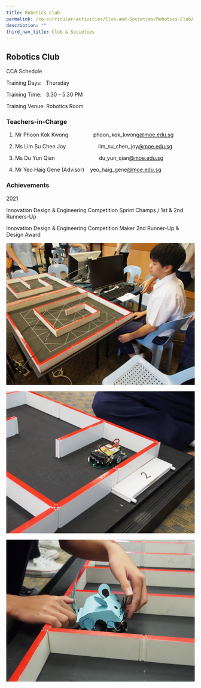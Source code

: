 ```yaml
---
title: Robotics Club
permalink: /co-curricular-activities/Club-and-Societies/Robotics-Club/
description: ""
third_nav_title: Club & Societies
---
```

## Robotics Club

CCA Schedule  

Training Days:   Thursday

Training Time:   3.30 - 5.30 PM

Training Venue: Robotics Room

  

### Teachers-in-Charge

1.  Mr Phoon Kok Kwong                 phoon\_kok\_kwong[@moe.edu.sg](mailto:francis_thomas@moe.edu.sg)
2.  Ms Lim Su Chen Joy                      lim\_su\_chen\_joy[@moe.edu.sg](mailto:meyappa_chettiar@moe.edu.sg)  
    
3.  Ms Du Yun Qian                              du\_yun\_qian[@moe.edu.sg](mailto:meyappa_chettiar@moe.edu.sg)
4.  Mr Yeo Haig Gene (Advisor)    yeo\_haig\_gene[@moe.edu.sg  
    ](mailto:meyappa_chettiar@moe.edu.sg)


### Achievements  

2021 

Innovation Design & Engineering Competition Sprint Champs / 1st & 2nd Runners-Up

Innovation Design & Engineering Competition Maker 2nd Runner-Up & Design Award

![](/images/RC%202.jpeg)

![](/images/RC%203.jpeg)

![](/images/RB%204.jpeg)